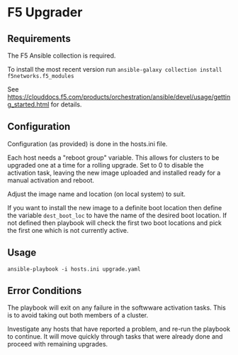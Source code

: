 # F5 Upgrader

## Requirements

The F5 Ansible collection is required. 

To install the most recent version run `ansible-galaxy collection install f5networks.f5_modules`

See https://clouddocs.f5.com/products/orchestration/ansible/devel/usage/getting_started.html for details.

## Configuration

Configuration (as provided) is done in the hosts.ini file.

Each host needs a "reboot group" variable. This allows for clusters to be upgraded one at a time for a rolling upgrade. Set to 0 to disable the activation task, leaving the new image uploaded and installed ready for a manual activation and reboot.

Adjust the image name and location (on local system) to suit.

If you want to install the new image to a definite boot location then define the variable `dest_boot_loc` to have the name of the desired boot location. If not defined then playbook will check the first two boot locations and pick the first one which is not currently active.

## Usage

`ansible-playbook -i hosts.ini upgrade.yaml`

## Error Conditions

The playbook will exit on any failure in the softwware activation tasks. This is to avoid taking out both members of a cluster.

Investigate any hosts that have reported a problem, and re-run the playbook to continue. It will move quickly through tasks that were already done and proceed with remaining upgrades.

